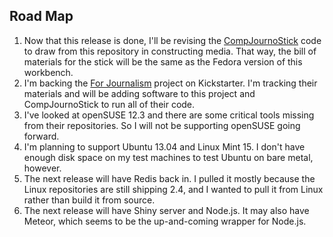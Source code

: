 ## Road Map

1. Now that this release is done, I'll be revising the [CompJournoStick](https://github.com/znmeb/CompJournoStick) code to draw from this repository in constructing media. That way, the bill of materials for the stick will be the same as the Fedora version of this workbench.
1. I'm backing the [For Journalism](http://www.kickstarter.com/projects/gotoplanb/for-journalism) project on Kickstarter. I'm tracking their materials and will be adding software to this project and CompJournoStick to run all of their code.
1. I've looked at openSUSE 12.3 and there are some critical tools missing from their repositories. So I will not be supporting openSUSE going forward.
1. I'm planning to support Ubuntu 13.04 and Linux Mint 15. I don't have enough disk space on my test machines to test Ubuntu on bare metal, however.
1. The next release will have Redis back in. I pulled it mostly because the Linux repositories are still shipping 2.4, and I wanted to pull it from Linux rather than build it from source.
1. The next release will have Shiny server and Node.js. It may also have Meteor, which seems to be the up-and-coming wrapper for Node.js.
